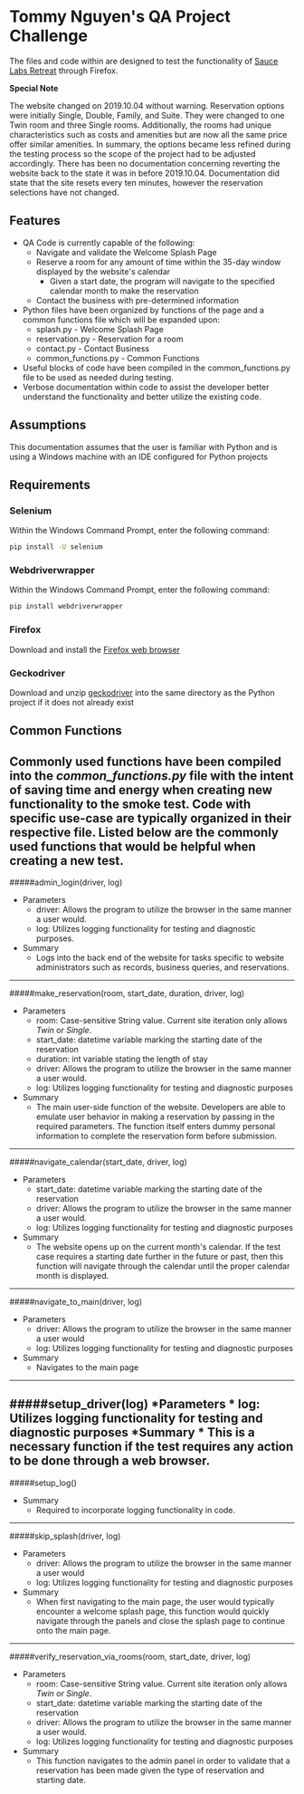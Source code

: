 # Tommy Nguyen's QA Project Challenge
The files and code within are designed to test the functionality of 
[Sauce Labs Retreat](https://automationintesting.online/ "Sauce Labs Retreat") through Firefox.

**Special Note**

The website changed on 2019.10.04 without warning. Reservation options were initially Single, Double, Family, and Suite.
They were changed to one Twin room and three Single rooms. Additionally, the rooms had unique characteristics such as
costs and amenities but are now all the same price offer similar amenities. In summary, the options became less refined
during the testing process so the scope of the project had to be adjusted accordingly. There has been no documentation
concerning reverting the website back to the state it was in before 2019.10.04. Documentation did state that the site
resets every ten minutes, however the reservation selections have not changed.
## Features
* QA Code is currently capable of the following:
    * Navigate and validate the Welcome Splash Page
    * Reserve a room for any amount of time within the 35-day window displayed by the website's calendar
        * Given a start date, the program will navigate to the specified calendar month to make the reservation
    * Contact the business with pre-determined information
* Python files have been organized by functions of the page and a common functions file which will be expanded upon:
    * splash.py - Welcome Splash Page
    * reservation.py - Reservation for a room
    * contact.py - Contact Business
    * common_functions.py - Common Functions
* Useful blocks of code have been compiled in the common_functions.py file to be used as needed during testing.
* Verbose documentation within code to assist the developer better understand the functionality and better utilize the 
existing code.
## Assumptions
This documentation assumes that the user is familiar with Python and is using a Windows machine with an IDE configured 
for Python projects
## Requirements
### Selenium
Within the Windows Command Prompt, enter the following command:
```bash
pip install -U selenium
```
### Webdriverwrapper
Within the Windows Command Prompt, enter the following command:
```bash
pip install webdriverwrapper
```
### Firefox
Download and install the [Firefox web browser](https://www.mozilla.org/en-US/firefox/new/)
### Geckodriver
Download and unzip [geckodriver](https://github.com/mozilla/geckodriver/releases) into the same directory as the Python 
project if it does not already exist
## Common Functions
Commonly used functions have been compiled into the *common_functions.py* file with the intent of saving time and
energy when creating new functionality to the smoke test. Code with specific use-case are typically
organized in their respective file. Listed below are the commonly used functions that would be helpful when creating
a new test.
---
#####admin_login(driver, log)
* Parameters
    * driver: Allows the program to utilize the browser in the same manner a user would.
    * log: Utilizes logging functionality for testing and diagnostic purposes.
* Summary
    * Logs into the back end of the website for tasks specific to website administrators such as records, business
    queries, and reservations.
---
#####make_reservation(room, start_date, duration, driver, log)
* Parameters
    * room: Case-sensitive String value. Current site iteration only allows *Twin* or *Single*.
    * start_date: datetime variable marking the starting date of the reservation
    * duration: int variable stating the length of stay 
    * driver: Allows the program to utilize the browser in the same manner a user would.
    * log: Utilizes logging functionality for testing and diagnostic purposes
* Summary
    * The main user-side function of the website. Developers are able to emulate user behavior in making a reservation
    by passing in the required parameters. The function itself enters dummy personal information to complete the
    reservation form before submission.
 ---
#####navigate_calendar(start_date, driver, log)
* Parameters
    * start_date: datetime variable marking the starting date of the reservation
    * driver: Allows the program to utilize the browser in the same manner a user would.
    * log: Utilizes logging functionality for testing and diagnostic purposes
* Summary
    * The website opens up on the current month's calendar. If the test case requires a starting date further in the 
    future or past, then this function will navigate through the calendar until the proper calendar month is displayed.
---
#####navigate_to_main(driver, log)
* Parameters
    * driver: Allows the program to utilize the browser in the same manner a user would
    * log: Utilizes logging functionality for testing and diagnostic purposes
* Summary
    * Navigates to the main page
---
#####setup_driver(log)
*Parameters
    * log: Utilizes logging functionality for testing and diagnostic purposes
*Summary
    * This is a necessary function if the test requires any action to be done through a web browser.
---
#####setup_log()
* Summary
    * Required to incorporate logging functionality in code.
---
#####skip_splash(driver, log)
* Parameters
    * driver: Allows the program to utilize the browser in the same manner a user would
    * log: Utilizes logging functionality for testing and diagnostic purposes
* Summary
    * When first navigating to the main page, the user would typically encounter a welcome splash page, this function
    would quickly navigate through the panels and close the splash page to continue onto the main page.
---
#####verify_reservation_via_rooms(room, start_date, driver, log)
* Parameters
    * room: Case-sensitive String value. Current site iteration only allows *Twin* or *Single*.
    * start_date: datetime variable marking the starting date of the reservation
    * driver: Allows the program to utilize the browser in the same manner a user would.
    * log: Utilizes logging functionality for testing and diagnostic purposes
* Summary
    * This function navigates to the admin panel in order to validate that a reservation has been made given the type
    of reservation and starting date.